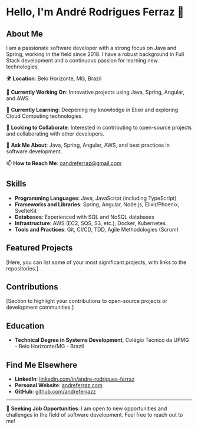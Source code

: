 # Hello, I'm André Rodrigues Ferraz 👋

## About Me
I am a passionate software developer with a strong focus on Java and Spring, working in the field since 2018. I have a robust background in Full Stack development and a continuous passion for learning new technologies.

🌍 **Location**: Belo Horizonte, MG, Brazil

🔭 **Currently Working On**: Innovative projects using Java, Spring, Angular, and AWS.

🌱 **Currently Learning**: Deepening my knowledge in Elixir and exploring Cloud Computing technologies.

👯 **Looking to Collaborate**: Interested in contributing to open-source projects and collaborating with other developers.

💬 **Ask Me About**: Java, Spring, Angular, AWS, and best practices in software development.

📫 **How to Reach Me**: [oandreferraz@gmail.com](mailto:oandreferraz@gmail.com)

## Skills
- **Programming Languages**: Java, JavaScript (including TypeScript)
- **Frameworks and Libraries**: Spring, Angular, Node.js, Elixir/Phoenix, SvelteKit
- **Databases**: Experienced with SQL and NoSQL databases
- **Infrastructure**: AWS (EC2, SQS, S3, etc.), Docker, Kubernetes
- **Tools and Practices**: Git, CI/CD, TDD, Agile Methodologies (Scrum)

## Featured Projects
[Here, you can list some of your most significant projects, with links to the repositories.]

## Contributions
[Section to highlight your contributions to open-source projects or development communities.]

## Education
- **Technical Degree in Systems Development**, Colégio Técnico da UFMG - Belo Horizonte/MG - Brazil

## Find Me Elsewhere
- **LinkedIn**: [linkedin.com/in/andre-rodrigues-ferraz](https://www.linkedin.com/in/andre-rodrigues-ferraz)
- **Personal Website**: [andreferraz.com](https://andreferraz.com)
- **GitHub**: [github.com/andreferrazz](https://github.com/andreferrazz)

---

💼 **Seeking Job Opportunities**: I am open to new opportunities and challenges in the field of software development. Feel free to reach out to me!
